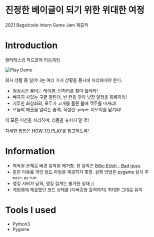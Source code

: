 # 진정한 베이글이 되기 위한 위대한 여정
2021 Bagelcode Intern Game Jam 제출작

# Introduction
멀티태스킹 하드코어 리듬게임

![Play Demo](./images/play_demo.gif)


회사 생활 중 일어나는 여러 가지 상황을 동시에 처리해내야 한다. 
- 점심시간 붐비는 테이블, 빈자리를 찾아 앉아라!
- 빼곡히 차있는 구글 캘린더, 빈 칸을 찾아 낮잠 일정을 등록하라!
- 지루한 화상회의, 모두가 고개를 돌린 틈에 맥주를 마셔라!
- 오늘의 매출을 알리는 슬랙, 적절한 :pepe: 이모지를 남겨라!

이 모든 미션을 처리하며, 리듬을 놓치지 말 것!

자세한 방법은 [HOW TO PLAY](https://github.com/yesjinu/A-Grand-Journey-to-become-a-True-bagel/blob/master/HOW%20TO%20PLAY.pdf)를 참고하도록!



# Information
- 저작권 문제로 배경 음악을 제거함. 원 음악은 [Billie Eilish - Bad guys](https://youtu.be/DyDfgMOUjCI)
- 같은 이유로 게임 빌드 파일을 제공하지 못함. 실행 방법은 pygame 설치 후 `main.py` run.
- 랭킹 서버가 닫혀, 랭킹 집계는 불가한 상태 ;(
- 게임잼에 제출했던 코드 상태를 (디버깅용 출력까지) 최대한 그대로 유지

# Tools I used
- Python3
- Pygame


